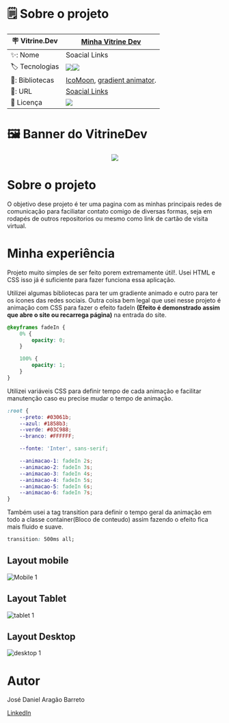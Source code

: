 <div align="center">
<img align="center" src="">
</div>

# 🗒️ Sobre o projeto

| 🪧 Vitrine.Dev |  [Minha Vitrine Dev](https://cursos.alura.com.br/vitrinedev/danielbarreto)   |
| -------------  | --- |
| ✨: Nome        | Soacial Links | Modelo baseado na função do linktree.
| 🏷️ Tecnologias | <img src="https://img.shields.io/badge/HTML5-E34F26?style=for-the-badge&logo=html5&logoColor=white"><img src="https://img.shields.io/badge/CSS3-1572B6?style=for-the-badge&logo=css3&logoColor=white">
  | 🎇: Bibliotecas |  [IcoMoon](https://icomoon.io/), [gradient animator](https://www.gradient-animator.com/).
| 🚀: URL         | [Soacial Links](https://social-links-v2.bohr.io)
| :page_with_curl: Licença         | [<img src="https://img.shields.io/badge/LICENSE-MIT-green"/>](https://choosealicense.com/licenses/mit/) 


# 🖼️ Banner do VitrineDev
<div align="center">
<img src="https://github.com/DanielBarret0/social-links-v2/blob/main/assets/img/gif-desktop.gif#vitrinedev">
</div>

# Sobre o projeto
O objetivo dese projeto é ter uma pagina com as minhas principais redes de comunicação para faciliatar contato comigo de diversas formas, seja em rodapés de outros repositorios ou mesmo como link de cartão de visita virtual.


# Minha experiência

Projeto muito simples de ser feito porem extremamente útil!. Usei HTML e CSS isso já é suficiente para fazer funciona essa aplicação.

Utilizei algumas bibliotecas para ter um gradiente animado e outro para ter os ícones das redes sociais. Outra coisa bem legal que usei nesse projeto é animação com CSS para fazer o efeito fadeIn **(Efeito é demonstrado assim que abre o site ou recarrega página)** na entrada do site.

```CSS
@keyframes fadeIn {
    0% {
        opacity: 0;
    }

    100% {
        opacity: 1;
    }
}
```

Utilizei variáveis CSS para definir tempo de cada animação e facilitar manutenção caso eu precise mudar o tempo de animação.

```CSS
:root {
    --preto: #03061b;
    --azul: #1858b3;
    --verde: #03C988;
    --branco: #FFFFFF;

    --fonte: 'Inter', sans-serif;

    --animacao-1: fadeIn 2s;
    --animacao-2: fadeIn 3s;
    --animacao-3: fadeIn 4s;
    --animacao-4: fadeIn 5s;
    --animacao-5: fadeIn 6s;
    --animacao-6: fadeIn 7s;
}
```

Também usei a tag transition para definir o tempo geral da animação em todo a classe container(Bloco de conteudo) assim fazendo o efeito fica mais fluido e suave.

```CSS
transition: 500ms all;
```


## Layout mobile 
![Mobile 1](https://github.com/DanielBarret0/social-links-v2/blob/main/assets/img/gif-mobile.gif)

## Layout Tablet
![tablet 1](https://github.com/DanielBarret0/social-links-v2/blob/main/assets/img/gif-tablet.gif)

## Layout Desktop
![desktop 1](https://github.com/DanielBarret0/social-links-v2/blob/main/assets/img/gif-desktop.gif)

# Autor

José Daniel Aragão Barreto

[LinkedIn](https://www.linkedin.com/in/daniel-barreto-1b763216a/)
